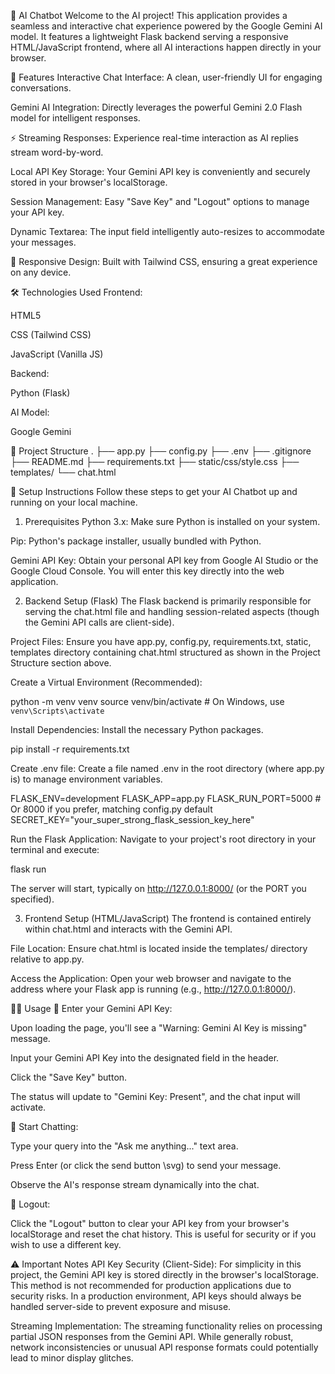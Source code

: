 🤖 AI Chatbot
Welcome to the AI project! This application provides a seamless and interactive chat experience powered by the Google Gemini AI model. It features a lightweight Flask backend serving a responsive HTML/JavaScript frontend, where all AI interactions happen directly in your browser.

🌟 Features
Interactive Chat Interface: A clean, user-friendly UI for engaging conversations.

Gemini AI Integration: Directly leverages the powerful Gemini 2.0 Flash model for intelligent responses.

⚡ Streaming Responses: Experience real-time interaction as AI replies stream word-by-word.

Local API Key Storage: Your Gemini API key is conveniently and securely stored in your browser's localStorage.

Session Management: Easy "Save Key" and "Logout" options to manage your API key.

Dynamic Textarea: The input field intelligently auto-resizes to accommodate your messages.

📱 Responsive Design: Built with Tailwind CSS, ensuring a great experience on any device.

🛠️ Technologies Used
Frontend:

HTML5

CSS (Tailwind CSS)

JavaScript (Vanilla JS)

Backend:

Python (Flask)

AI Model:

Google Gemini

📁 Project Structure
.
├── app.py
├── config.py
├── .env
├── .gitignore
├── README.md
├── requirements.txt
├── static/css/style.css
├── templates/
    └── chat.html

🚀 Setup Instructions
Follow these steps to get your AI Chatbot up and running on your local machine.

1. Prerequisites
Python 3.x: Make sure Python is installed on your system.

Pip: Python's package installer, usually bundled with Python.

Gemini API Key: Obtain your personal API key from Google AI Studio or the Google Cloud Console. You will enter this key directly into the web application.

2. Backend Setup (Flask)
The Flask backend is primarily responsible for serving the chat.html file and handling session-related aspects (though the Gemini API calls are client-side).

Project Files:
Ensure you have app.py, config.py, requirements.txt, static, templates directory containing chat.html structured as shown in the Project Structure section above.

Create a Virtual Environment (Recommended):

python -m venv venv
source venv/bin/activate  # On Windows, use `venv\Scripts\activate`

Install Dependencies:
Install the necessary Python packages.

pip install -r requirements.txt


Create .env file:
Create a file named .env in the root directory (where app.py is) to manage environment variables.

FLASK_ENV=development
FLASK_APP=app.py
FLASK_RUN_PORT=5000 # Or 8000 if you prefer, matching config.py default
SECRET_KEY="your_super_strong_flask_session_key_here"


Run the Flask Application:
Navigate to your project's root directory in your terminal and execute:

flask run

The server will start, typically on http://127.0.0.1:8000/ (or the PORT you specified).


3. Frontend Setup (HTML/JavaScript)
The frontend is contained entirely within chat.html and interacts with the Gemini API.

File Location:
Ensure chat.html is located inside the templates/ directory relative to app.py.

Access the Application:
Open your web browser and navigate to the address where your Flask app is running (e.g., http://127.0.0.1:8000/).

👩‍💻 Usage
🔑 Enter your Gemini API Key:

Upon loading the page, you'll see a "Warning: Gemini AI Key is missing" message.

Input your Gemini API Key into the designated field in the header.

Click the "Save Key" button.

The status will update to "Gemini Key: Present", and the chat input will activate.

💬 Start Chatting:

Type your query into the "Ask me anything..." text area.

Press Enter (or click the send button \svg) to send your message.

Observe the AI's response stream dynamically into the chat.

🚪 Logout:

Click the "Logout" button to clear your API key from your browser's localStorage and reset the chat history. This is useful for security or if you wish to use a different key.

⚠️ Important Notes
API Key Security (Client-Side):
For simplicity in this project, the Gemini API key is stored directly in the browser's localStorage. This method is not recommended for production applications due to security risks. In a production environment, API keys should always be handled server-side to prevent exposure and misuse.

Streaming Implementation:
The streaming functionality relies on processing partial JSON responses from the Gemini API. While generally robust, network inconsistencies or unusual API response formats could potentially lead to minor display glitches.